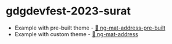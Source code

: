 # gdgdevfest-2023-surat

- Example with pre-built theme - [📁 ng-mat-address-pre-built](https://github.com/shhdharmen/gdgdevfest-2023-surat/tree/main/ng-mat-address-pre-built)
- Example with custom theme - [📁 ng-mat-address](https://github.com/shhdharmen/gdgdevfest-2023-surat/tree/main/ng-mat-address)

